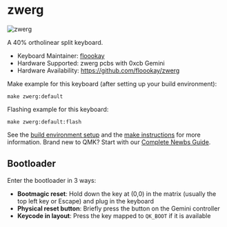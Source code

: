 # zwerg

![zwerg](https://i.imgur.com/hkFLvd2.jpeg)

A 40% ortholinear split keyboard.

* Keyboard Maintainer: [floookay](https://github.com/floookay)
* Hardware Supported: zwerg pcbs with 0xcb Gemini
* Hardware Availability: <https://github.com/floookay/zwerg>

Make example for this keyboard (after setting up your build environment):

    make zwerg:default

Flashing example for this keyboard:

    make zwerg:default:flash

See the [build environment setup](https://docs.qmk.fm/#/getting_started_build_tools) and the [make instructions](https://docs.qmk.fm/#/getting_started_make_guide) for more information. Brand new to QMK? Start with our [Complete Newbs Guide](https://docs.qmk.fm/#/newbs).

## Bootloader

Enter the bootloader in 3 ways:

* **Bootmagic reset**: Hold down the key at (0,0) in the matrix (usually the top left key or Escape) and plug in the keyboard
* **Physical reset button**: Briefly press the button on the Gemini controller
* **Keycode in layout**: Press the key mapped to `QK_BOOT` if it is available
